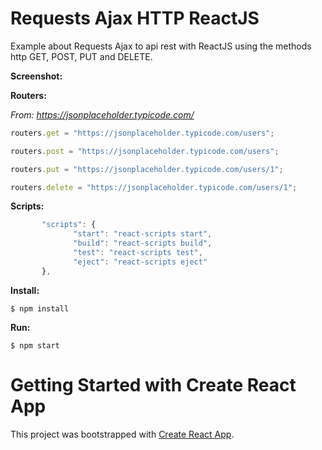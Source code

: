 # Requests Ajax HTTP ReactJS

Example about Requests Ajax to api rest with ReactJS using the methods http GET, POST, PUT and DELETE.

**Screenshot:**

**Routers:**

_From: https://jsonplaceholder.typicode.com/_

```javascript
routers.get = "https://jsonplaceholder.typicode.com/users";

routers.post = "https://jsonplaceholder.typicode.com/users";

routers.put = "https://jsonplaceholder.typicode.com/users/1";

routers.delete = "https://jsonplaceholder.typicode.com/users/1";
```

**Scripts:**

```javascript
       "scripts": {
              "start": "react-scripts start",
              "build": "react-scripts build",
              "test": "react-scripts test",
              "eject": "react-scripts eject"
       },
```

**Install:**

```console
$ npm install
```

**Run:**

```console
$ npm start
```

# Getting Started with Create React App

This project was bootstrapped with [Create React App](https://github.com/facebook/create-react-app).
